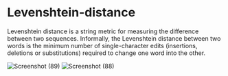 # Levenshtein-distance
Levenshtein distance is a string metric for measuring the difference between two sequences. Informally, the Levenshtein distance between two words is the minimum number of single-character edits (insertions, deletions or substitutions) required to change one word into the other.

![Screenshot (89)](https://github.com/user-attachments/assets/e5ee4933-3262-48a9-9549-77f612ea983f)
![Screenshot (88)](https://github.com/user-attachments/assets/c5b5ee14-c810-43f7-b1f7-50e3c389af4f)
